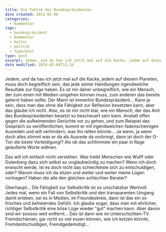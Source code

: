```yaml
---
title: Die Taktik des Bundespräsidenten
date created: 2012-01-06
categories:
  - Kommentar
tags:
  - bundespräsident
  - kommentar
  - kultur
  - politik
  - type/post
type: post
excerpt: Jedem, und da hau ich jetzt mal auf die Kacke, jedem auf diesem Planeten, muss doch begreiflich sein, das jede seiner Handlungen irgendwelche Resultate zur folge haben.
date modified: 2024-02-04T12:34
---
```


Jedem, und da hau ich jetzt mal auf die Kacke, jedem auf diesem Planeten, muss doch begreiflich sein, das jede seiner Handlungen irgendwelche Resultate zur folge haben. Es ist mir daher unbegreiflich, wie ein Mensch, der zum einen mit Medien umgehen können muss, zum anderen das bereits gelernt haben sollte. Der Mann ist immerhin Bundespräsident... Kann ja sein, dass man das ohne die Fähigkeit zur Reflexion besetzten kann, aber das glaube ich nicht. Also, es ist mir nicht klar, wie ein Mensch, der das Amt des Bundespräsidenten besetzt so bescheuert sein kann. Anstatt offen gegen die aufkeimenden Gerüchte vor zu gehen, und zum Beispiel das Gespräch zu veröffentlichen, kommt er mit irgendwelchen fadenscheinigen Ausreden und will verhindern, was ihn retten könnte... Ja wenn, ja wenn doch alles stimmt was er da als Ausrede da vorbringt, dann ist doch der O-Ton die beste Verteidigung!? Als ob das schlimmste ein paar in Rage geäußerte Worte währen.

Das will ich einfach nicht verstehen. Was treibt Menschen wie Wulff oder Gutenberg dazu sich selbst so unglaubwürdig zu machen? Wenn ich doch erwischt werde, ist es doch nicht das schlechteste sich zu entschuldigen, oder? Warum muss ich da sitzen und weiter und weiter meine Lügen vortragen? Haben die alle den gleichen schlechten Berater?

Überhaupt... Die Fähigkeit zur Selbstkritik ist so unschätzbar Wertvoll. Jedes mal, wenn ein Fall von Selbstkritik und den transparenten Umgang damit erleben, sei es in Medien, im Freundeskreis, dann ist das ein so frisches und befreiendes Gefühl. Ich glaube sogar, dass man mit ehrlicher, richtiger Selbstkritik eine böse Lüge wieder "gut" machen kann. Aber davon sind wir sooooo weit entfernt... Das ist dann wie im Unterschichten-TV. Fremdschämen, gar nicht so viel essen können, wie ich kotzen könnte, Fremdentschuldigen, Fremdgedemütigt...

